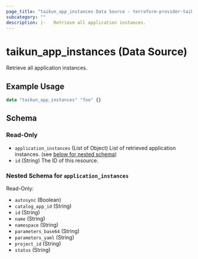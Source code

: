 ```yaml
---
page_title: "taikun_app_instances Data Source - terraform-provider-taikun"
subcategory: ""
description: |-   Retrieve all application instances.
---
```


# taikun_app_instances (Data Source)

Retrieve all application instances.

## Example Usage

```terraform
data "taikun_app_instances" "foo" {}
```

<!-- schema generated by tfplugindocs -->
## Schema

### Read-Only

- `application_instances` (List of Object) List of retrieved application instances. (see [below for nested schema](#nestedatt--application_instances))
- `id` (String) The ID of this resource.

<a id="nestedatt--application_instances"></a>
### Nested Schema for `application_instances`

Read-Only:

- `autosync` (Boolean)
- `catalog_app_id` (String)
- `id` (String)
- `name` (String)
- `namespace` (String)
- `parameters_base64` (String)
- `parameters_yaml` (String)
- `project_id` (String)
- `status` (String)

